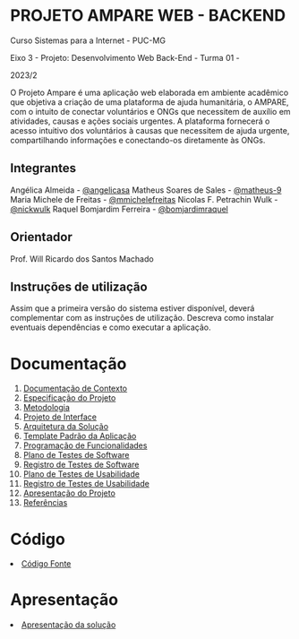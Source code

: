 # PROJETO AMPARE WEB - BACKEND

Curso Sistemas para a Internet - PUC-MG

Eixo 3 - Projeto: Desenvolvimento Web Back-End - Turma 01 -

2023/2

O Projeto Ampare é uma aplicação web elaborada em ambiente acadêmico que objetiva a criação de uma plataforma de ajuda humanitária, o AMPARE, com o intuito de conectar voluntários e ONGs que necessitem de auxílio em atividades, causas e ações sociais urgentes. A plataforma fornecerá o acesso intuitivo dos voluntários à causas que necessitem de ajuda urgente, compartilhando informações e conectando-os diretamente às ONGs.

## Integrantes

Angélica Almeida - [@angelicasa](https://github.com/angelicasa)
Matheus Soares de Sales - [@matheus-9](https://github.com/matheus-9)
Maria Michele de Freitas - [@mmichelefreitas](https://github.com/mmichelefreitas)
Nicolas F. Petrachin Wulk - [@nickwulk](https://github.com/nickwulk)
Raquel Bomjardim Ferreira - [@bomjardimraquel](https://github.com/bomjardimraquel)

## Orientador

Prof. Will Ricardo dos Santos Machado

## Instruções de utilização

Assim que a primeira versão do sistema estiver disponível, deverá complementar com as instruções de utilização. Descreva como instalar eventuais dependências e como executar a aplicação.

# Documentação

<ol>
<li><a href="docs/01-Documentação de Contexto.md"> Documentação de Contexto</a></li>
<li><a href="docs/02-Especificação do Projeto.md"> Especificação do Projeto</a></li>
<li><a href="docs/03-Metodologia.md"> Metodologia</a></li>
<li><a href="docs/04-Projeto de Interface.md"> Projeto de Interface</a></li>
<li><a href="docs/05-Arquitetura da Solução.md"> Arquitetura da Solução</a></li>
<li><a href="docs/06-Template Padrão da Aplicação.md"> Template Padrão da Aplicação</a></li>
<li><a href="docs/07-Programação de Funcionalidades.md"> Programação de Funcionalidades</a></li>
<li><a href="docs/08-Plano de Testes de Software.md"> Plano de Testes de Software</a></li>
<li><a href="docs/09-Registro de Testes de Software.md"> Registro de Testes de Software</a></li>
<li><a href="docs/10-Plano de Testes de Usabilidade.md"> Plano de Testes de Usabilidade</a></li>
<li><a href="docs/11-Registro de Testes de Usabilidade.md"> Registro de Testes de Usabilidade</a></li>
<li><a href="docs/12-Apresentação do Projeto.md"> Apresentação do Projeto</a></li>
<li><a href="docs/13-Referências.md"> Referências</a></li>
</ol>

# Código

<li><a href="src/README.md"> Código Fonte</a></li>

# Apresentação

<li><a href="presentation/README.md"> Apresentação da solução</a></li>
